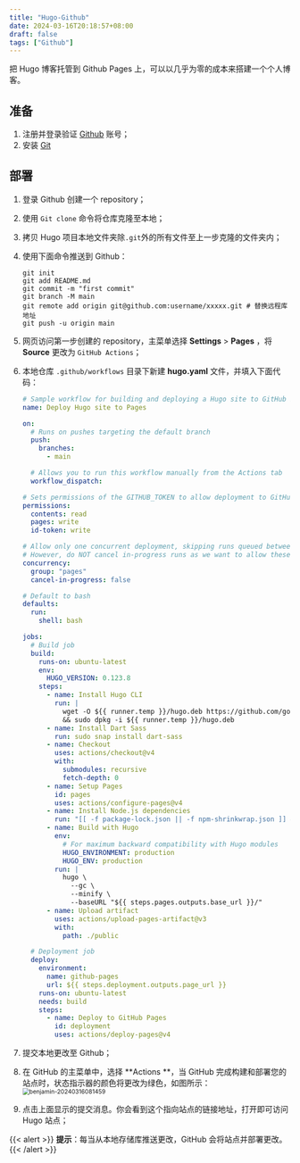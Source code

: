 ```yaml
---
title: "Hugo-Github"
date: 2024-03-16T20:18:57+08:00
draft: false
tags: ["Github"]
---
```

把 Hugo 博客托管到 Github Pages 上，可以以几乎为零的成本来搭建一个个人博客。

## 准备

1. 注册并登录验证 [Github](https://github.com/signup) 账号；
2. 安装 [Git](https://git-scm.com/book/en/v2/Getting-Started-Installing-Git)

## 部署

1. 登录 Github 创建一个 repository；

2. 使用 `Git clone` 命令将仓库克隆至本地；

3. 拷贝 Hugo 项目本地文件夹除`.git`外的所有文件至上一步克隆的文件夹内；

4. 使用下面命令推送到 Github：
   ```git
   git init
   git add README.md
   git commit -m "first commit"
   git branch -M main
   git remote add origin git@github.com:username/xxxxx.git # 替换远程库地址
   git push -u origin main
   ```

5. 网页访问第一步创建的 repository，主菜单选择 **Settings** > **Pages** ，将 **Source** 更改为 `GitHub Actions`；

6. 本地仓库 `.github/workflows` 目录下新建 **hugo.yaml** 文件，并填入下面代码：
   ```yaml
   # Sample workflow for building and deploying a Hugo site to GitHub Pages
   name: Deploy Hugo site to Pages
   
   on:
     # Runs on pushes targeting the default branch
     push:
       branches:
         - main
   
     # Allows you to run this workflow manually from the Actions tab
     workflow_dispatch:
   
   # Sets permissions of the GITHUB_TOKEN to allow deployment to GitHub Pages
   permissions:
     contents: read
     pages: write
     id-token: write
   
   # Allow only one concurrent deployment, skipping runs queued between the run in-progress and latest queued.
   # However, do NOT cancel in-progress runs as we want to allow these production deployments to complete.
   concurrency:
     group: "pages"
     cancel-in-progress: false
   
   # Default to bash
   defaults:
     run:
       shell: bash
   
   jobs:
     # Build job
     build:
       runs-on: ubuntu-latest
       env:
         HUGO_VERSION: 0.123.8
       steps:
         - name: Install Hugo CLI
           run: |
             wget -O ${{ runner.temp }}/hugo.deb https://github.com/gohugoio/hugo/releases/download/v${HUGO_VERSION}/hugo_extended_${HUGO_VERSION}_linux-amd64.deb \
             && sudo dpkg -i ${{ runner.temp }}/hugo.deb          
         - name: Install Dart Sass
           run: sudo snap install dart-sass
         - name: Checkout
           uses: actions/checkout@v4
           with:
             submodules: recursive
             fetch-depth: 0
         - name: Setup Pages
           id: pages
           uses: actions/configure-pages@v4
         - name: Install Node.js dependencies
           run: "[[ -f package-lock.json || -f npm-shrinkwrap.json ]] && npm ci || true"
         - name: Build with Hugo
           env:
             # For maximum backward compatibility with Hugo modules
             HUGO_ENVIRONMENT: production
             HUGO_ENV: production
           run: |
             hugo \
               --gc \
               --minify \
               --baseURL "${{ steps.pages.outputs.base_url }}/"          
         - name: Upload artifact
           uses: actions/upload-pages-artifact@v3
           with:
             path: ./public
   
     # Deployment job
     deploy:
       environment:
         name: github-pages
         url: ${{ steps.deployment.outputs.page_url }}
       runs-on: ubuntu-latest
       needs: build
       steps:
         - name: Deploy to GitHub Pages
           id: deployment
           uses: actions/deploy-pages@v4
   ```

7. 提交本地更改至 Github；

8. 在 GitHub 的主菜单中，选择 **Actions **，当 GitHub 完成构建和部署您的站点时，状态指示器的颜色将更改为绿色，如图所示：<img src="C:\Users\benjamin\Desktop\benjamin-20240316081459.png" alt="benjamin-20240316081459" style="zoom:75%;" />

9. 点击上面显示的提交消息。你会看到这个指向站点的链接地址，打开即可访问 Hugo 站点；

{{< alert >}}
**提示**：每当从本地存储库推送更改，GitHub 会将站点并部署更改。
{{< /alert >}}